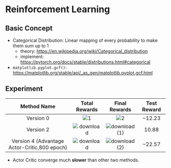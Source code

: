 # Reinforcement Learning

## Basic Concept

* Categorical Distribution: Linear mapping of every probability to make them sum up to 1
  * theory: https://en.wikipedia.org/wiki/Categorical_distribution
  * implement: https://pytorch.org/docs/stable/distributions.html#categorical
* `matplotlib.pyplot.gcf()`: https://matplotlib.org/stable/api/_as_gen/matplotlib.pyplot.gcf.html

## Experiment

|                 Method Name                  |                        Total Rewards                         |                        Final Rewards                         | Test Reward |
| :------------------------------------------: | :----------------------------------------------------------: | :----------------------------------------------------------: | :---------: |
|                  Version 0                   |   ![1](https://i.loli.net/2021/09/27/Xpr5nTLty7R6Vlf.png)    |   ![2](https://i.loli.net/2021/09/27/pbIgBkO6EFGyReL.png)    |  $-12.23$   |
|                  Version 2                   | ![download](https://i.loli.net/2021/09/27/qM4NEbA3GUwSs9I.png) | ![download (1)](https://i.loli.net/2021/09/27/F5O9EtLZuIP8oVf.png) |   $10.88$   |
| Version 4 (Advantage Actor-Critic,800 epoch) | ![download](https://i.loli.net/2021/09/27/uik8NaoUxzspTwG.png) | ![download (2)](https://i.loli.net/2021/09/27/NmL2XDKQizuodC3.png) |  $-22.57$   |

* Actor Critic converge much **slower** than other two methods.
